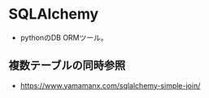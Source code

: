 # SQLAlchemy

- pythonのDB ORMツール。

## 複数テーブルの同時参照

- https://www.yamamanx.com/sqlalchemy-simple-join/